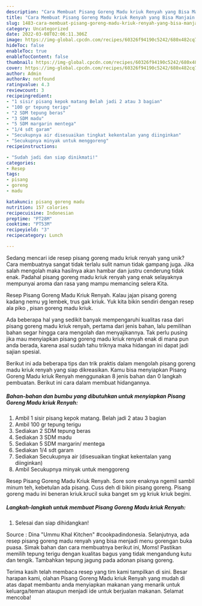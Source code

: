 ```yaml
---
description: "Cara Membuat Pisang Goreng Madu kriuk Renyah yang Bisa Manjain Lidah"
title: "Cara Membuat Pisang Goreng Madu kriuk Renyah yang Bisa Manjain Lidah"
slug: 1483-cara-membuat-pisang-goreng-madu-kriuk-renyah-yang-bisa-manjain-lidah
category: Uncategorized
date: 2022-03-08T02:06:11.306Z
image: https://img-global.cpcdn.com/recipes/60326f94190c5242/680x482cq70/pisang-goreng-madu-kriuk-renyah-foto-resep-utama.jpg
hideToc: false
enableToc: true
enableTocContent: false
thumbnail: https://img-global.cpcdn.com/recipes/60326f94190c5242/680x482cq70/pisang-goreng-madu-kriuk-renyah-foto-resep-utama.jpg
cover: https://img-global.cpcdn.com/recipes/60326f94190c5242/680x482cq70/pisang-goreng-madu-kriuk-renyah-foto-resep-utama.jpg
author: Admin
authorAv: notfound
ratingvalue: 4.3
reviewcount: 3
recipeingredient:
- "1 sisir pisang kepok matang Belah jadi 2 atau 3 bagian"
- "100 gr tepung terigu"
- "2 SDM tepung beras"
- "3 SDM madu"
- "5 SDM margarin mentega"
- "1/4 sdt garam"
- "Secukupnya air disesuaikan tingkat kekentalan yang diinginkan"
- "Secukupnya minyak untuk menggoreng"
recipeinstructions:

- "Sudah jadi dan siap dinikmati!"
categories:
- Resep
tags:
- pisang
- goreng
- madu

katakunci: pisang goreng madu 
nutrition: 157 calories
recipecuisine: Indonesian
preptime: "PT28M"
cooktime: "PT53M"
recipeyield: "3"
recipecategory: Lunch

---
```





Sedang mencari ide resep pisang goreng madu kriuk renyah yang unik? Cara membuatnya sangat tidak terlalu sulit namun tidak gampang juga. Jika salah mengolah maka hasilnya akan hambar dan justru cenderung tidak enak. Padahal pisang goreng madu kriuk renyah yang enak selayaknya mempunyai aroma dan rasa yang mampu memancing selera Kita.





Resep Pisang Goreng Madu Kriuk Renyah. Kalau jajan pisang goreng kadang nemu yg lembek, trus gak kriuk. Yuk kita bikin sendiri dengan resep ala piko , pisan goreng madu kriuk.

Ada beberapa hal yang sedikit banyak mempengaruhi kualitas rasa dari pisang goreng madu kriuk renyah, pertama dari jenis bahan, lalu pemilihan bahan segar hingga cara mengolah dan menyajikannya. Tak perlu pusing jika mau menyiapkan pisang goreng madu kriuk renyah enak di mana pun anda berada, karena asal sudah tahu triknya maka hidangan ini dapat jadi sajian spesial.






Berikut ini ada beberapa tips dan trik praktis dalam mengolah pisang goreng madu kriuk renyah yang siap dikreasikan. Kamu bisa menyiapkan Pisang Goreng Madu kriuk Renyah menggunakan 8 jenis bahan dan 0 langkah pembuatan. Berikut ini cara dalam membuat hidangannya.

<!--inarticleads1-->

##### Bahan-bahan dan bumbu yang dibutuhkan untuk menyiapkan Pisang Goreng Madu kriuk Renyah:

1. Ambil 1 sisir pisang kepok matang. Belah jadi 2 atau 3 bagian
1. Ambil 100 gr tepung terigu
1. Sediakan 2 SDM tepung beras
1. Sediakan 3 SDM madu
1. Sediakan 5 SDM margarin/ mentega
1. Sediakan 1/4 sdt garam
1. Sediakan Secukupnya air (disesuaikan tingkat kekentalan yang diinginkan)
1. Ambil Secukupnya minyak untuk menggoreng


Resep Pisang Goreng Madu Kriuk Renyah. Sore sore enaknya ngemil sambil minum teh, kebetulan ada pisang. Cuss deh di bikin pisang goreng. Pisang goreng madu ini beneran kriuk.krucil suka banget sm yg kriuk kriuk begini. 

<!--inarticleads2-->

##### Langkah-langkah untuk membuat Pisang Goreng Madu kriuk Renyah:


1. Selesai dan siap dihidangkan!

Source : Dina &#34;Ummu Khal Kitchen&#34; #cookpadindonesia. Selanjutnya, ada resep pisang goreng madu renyah yang bisa menjadi menu gorengan buka puasa. Simak bahan dan cara membuatnya berikut ini, Moms! Pastikan memilih tepung terigu dengan kualitas bagus yang tidak mengandung kutu dan tengik. Tambahkan tepung jagung pada adonan pisang goreng. 

Terima kasih telah membaca resep yang tim kami tampilkan di sini. Besar harapan kami, olahan Pisang Goreng Madu kriuk Renyah yang mudah di atas dapat membantu anda menyiapkan makanan yang menarik untuk keluarga/teman ataupun menjadi ide untuk berjualan makanan. Selamat mencoba!
